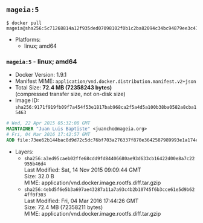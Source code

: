 ## `mageia:5`

```console
$ docker pull mageia@sha256:5c71268814a12f935ded07098102f0b1c2ba82094c34bc94879ee3c4707c40c4
```

-	Platforms:
	-	linux; amd64

### `mageia:5` - linux; amd64

-	Docker Version: 1.9.1
-	Manifest MIME: `application/vnd.docker.distribution.manifest.v2+json`
-	Total Size: **72.4 MB (72358243 bytes)**  
	(compressed transfer size, not on-disk size)
-	Image ID: `sha256:9171f919fb09f7a454f53e1817bab968ca2f5a4d5a100b38ba0582a8cba15463`

```dockerfile
# Wed, 22 Apr 2015 05:32:08 GMT
MAINTAINER "Juan Luis Baptiste" <juancho@mageia.org>
# Fri, 04 Mar 2016 17:42:57 GMT
ADD file:73ee62b144bac8d9d72c5dc76bf703a276337f870e3642587989993e1a174e52 in /
```

-	Layers:
	-	`sha256:a3ed95caeb02ffe68cdd9fd84406680ae93d633cb16422d00e8a7c22955b46d4`  
		Last Modified: Sat, 14 Nov 2015 09:09:44 GMT  
		Size: 32.0 B  
		MIME: application/vnd.docker.image.rootfs.diff.tar.gzip
	-	`sha256:4ebd5f6e5b3a697ae43287a11a7a93c4b2b10745f6b3cce61e5d9b624ff0f303`  
		Last Modified: Fri, 04 Mar 2016 17:44:26 GMT  
		Size: 72.4 MB (72358211 bytes)  
		MIME: application/vnd.docker.image.rootfs.diff.tar.gzip

